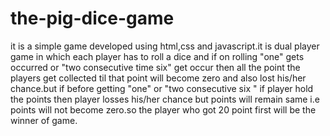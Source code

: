 # the-pig-dice-game
it is a simple game developed using html,css and javascript.it is dual player game in which each player has to roll a dice and if on rolling "one" gets occurred or "two consecutive time six" get occur then all the point the players get collected til that point will become zero and also lost his/her chance.but if before getting "one" or "two consecutive six " if player hold the points then player losses his/her chance but points will remain same i.e points will not become zero.so the player who got 20 point first will be the winner of game.
